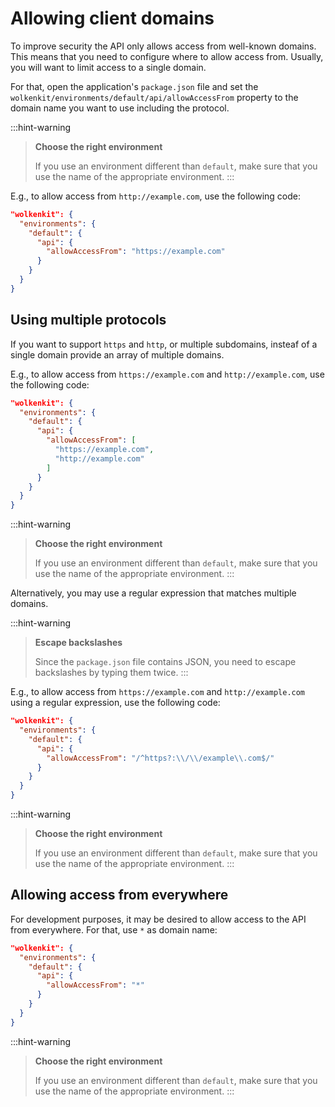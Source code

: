 # Allowing client domains

To improve security the API only allows access from well-known domains. This means that you need to configure where to allow access from. Usually, you will want to limit access to a single domain.

For that, open the application's `package.json` file and set the `wolkenkit/environments/default/api/allowAccessFrom` property to the domain name you want to use including the protocol.

:::hint-warning
> **Choose the right environment**
>
> If you use an environment different than `default`, make sure that you use the name of the appropriate environment.
:::

E.g., to allow access from `http://example.com`, use the following code:

```json
"wolkenkit": {
  "environments": {
    "default": {
      "api": {
        "allowAccessFrom": "https://example.com"
      }
    }      
  }
}
```

## Using multiple protocols

If you want to support `https` and `http`, or multiple subdomains, insteaf of a single domain provide an array of multiple domains.

E.g., to allow access from `https://example.com` and `http://example.com`, use the following code:

```json
"wolkenkit": {
  "environments": {
    "default": {
      "api": {
        "allowAccessFrom": [
          "https://example.com",
          "http://example.com"
        ]
      }
    }
  }
}
```

:::hint-warning
> **Choose the right environment**
>
> If you use an environment different than `default`, make sure that you use the name of the appropriate environment.
:::

Alternatively, you may use a regular expression that matches multiple domains.

:::hint-warning
> **Escape backslashes**
>
> Since the `package.json` file contains JSON, you need to escape backslashes by typing them twice.
:::

E.g., to allow access from `https://example.com` and `http://example.com` using a regular expression, use the following code:

```json
"wolkenkit": {
  "environments": {
    "default": {
      "api": {
        "allowAccessFrom": "/^https?:\\/\\/example\\.com$/"
      }
    }
  }
}
```

:::hint-warning
> **Choose the right environment**
>
> If you use an environment different than `default`, make sure that you use the name of the appropriate environment.
:::

## Allowing access from everywhere

For development purposes, it may be desired to allow access to the API from everywhere. For that, use `*` as domain name:

```json
"wolkenkit": {
  "environments": {
    "default": {
      "api": {
        "allowAccessFrom": "*"
      }
    }
  }
}
```

:::hint-warning
> **Choose the right environment**
>
> If you use an environment different than `default`, make sure that you use the name of the appropriate environment.
:::
